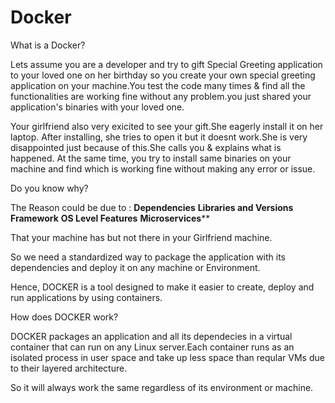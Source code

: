 # Docker

What is a Docker?

Lets assume you are a developer and try to gift Special Greeting application to your loved one on her birthday so you create your own special greeting application on your machine.You test the code many times & find all the functionalities are working fine without any problem.you just shared your application's binaries with your loved one.

Your girlfriend also very exicited to see your gift.She eagerly install it on her laptop. After installing, she tries to open it but it doesnt work.She is very disappointed just because of this.She calls you & explains what is happened. At the same time, you try to install same binaries on your machine and find which is working fine without making any error or issue.

Do you know why?

The Reason could be due to :
**Dependencies**
**Libraries and Versions**
**Framework**
**OS Level Features**
**Microservices****

That your machine has but not there in your Girlfriend machine.

So we need a standardized way to package the application with its dependencies and deploy it on any machine or Environment.

Hence, DOCKER is a tool designed to make it easier to create, deploy and run applications by using containers.

How does DOCKER work?

DOCKER packages an application and all its dependecies in a virtual container that can run on any Linux server.Each container runs as an isolated process in user space and take up less space than reqular VMs due to their layered architecture.

So it will always work the same regardless of its environment or machine.
